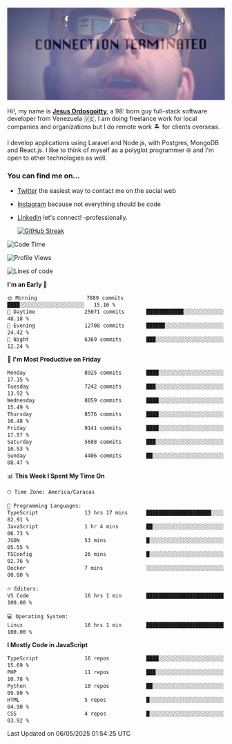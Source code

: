 ![hackers movie reference](./disconnected.jpg)

Hi!, my name is [**Jesus Ordosgoitty**](https://jodaz.dev), a 98' born guy full-stack software developer from Venezuela 🇻🇪. I am doing freelance work for local companies and organizations but I do remote work 🏝️ for clients overseas. 

I develop applications using Laravel and Node.js, with Postgres, MongoDB and React.js. I like to think of myself as a polyglot programmer 🌐 and I'm open to other technologies as well.

### You can find me on...

- [Twitter](https://twitter.com/jodaz_) the easiest way to contact me on the social web
- [Instagram](https://instagram.com/jodaz_) because not everything should be code
- [Linkedin](https://linkedin.com/in/jodaz) let's connect! -professionally.


    [![GitHub Streak](https://streak-stats.demolab.com?user=jodaz&theme=tokyonight)](https://git.io/streak-stats)

<!--START_SECTION:waka-->
![Code Time](http://img.shields.io/badge/Code%20Time-6%2C393%20hrs%2012%20mins-blue)

![Profile Views](http://img.shields.io/badge/Profile%20Views-0-blue)

![Lines of code](https://img.shields.io/badge/From%20Hello%20World%20I%27ve%20Written-83.6%20million%20lines%20of%20code-blue)

**I'm an Early 🐤** 

```text
🌞 Morning                7889 commits        ████░░░░░░░░░░░░░░░░░░░░░   15.16 % 
🌆 Daytime                25071 commits       ████████████░░░░░░░░░░░░░   48.18 % 
🌃 Evening                12708 commits       ██████░░░░░░░░░░░░░░░░░░░   24.42 % 
🌙 Night                  6369 commits        ███░░░░░░░░░░░░░░░░░░░░░░   12.24 % 
```
📅 **I'm Most Productive on Friday** 

```text
Monday                   8925 commits        ████░░░░░░░░░░░░░░░░░░░░░   17.15 % 
Tuesday                  7242 commits        ███░░░░░░░░░░░░░░░░░░░░░░   13.92 % 
Wednesday                8059 commits        ████░░░░░░░░░░░░░░░░░░░░░   15.49 % 
Thursday                 8576 commits        ████░░░░░░░░░░░░░░░░░░░░░   16.48 % 
Friday                   9141 commits        ████░░░░░░░░░░░░░░░░░░░░░   17.57 % 
Saturday                 5688 commits        ███░░░░░░░░░░░░░░░░░░░░░░   10.93 % 
Sunday                   4406 commits        ██░░░░░░░░░░░░░░░░░░░░░░░   08.47 % 
```


📊 **This Week I Spent My Time On** 

```text
🕑︎ Time Zone: America/Caracas

💬 Programming Languages: 
TypeScript               13 hrs 17 mins      █████████████████████░░░░   82.91 % 
JavaScript               1 hr 4 mins         ██░░░░░░░░░░░░░░░░░░░░░░░   06.73 % 
JSON                     53 mins             █░░░░░░░░░░░░░░░░░░░░░░░░   05.55 % 
TSConfig                 26 mins             █░░░░░░░░░░░░░░░░░░░░░░░░   02.76 % 
Docker                   7 mins              ░░░░░░░░░░░░░░░░░░░░░░░░░   00.80 % 

🔥 Editors: 
VS Code                  16 hrs 1 min        █████████████████████████   100.00 % 

💻 Operating System: 
Linux                    16 hrs 1 min        █████████████████████████   100.00 % 
```

**I Mostly Code in JavaScript** 

```text
TypeScript               16 repos            ████░░░░░░░░░░░░░░░░░░░░░   15.69 % 
PHP                      11 repos            ███░░░░░░░░░░░░░░░░░░░░░░   10.78 % 
Python                   10 repos            ██░░░░░░░░░░░░░░░░░░░░░░░   09.80 % 
HTML                     5 repos             █░░░░░░░░░░░░░░░░░░░░░░░░   04.90 % 
CSS                      4 repos             █░░░░░░░░░░░░░░░░░░░░░░░░   03.92 % 
```




 Last Updated on 06/05/2025 01:54:25 UTC
<!--END_SECTION:waka-->
